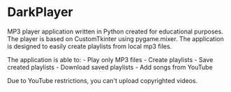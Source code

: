 # DarkPlayer
MP3 player application written in Python created for educational purposes. The player is based on CustomTkinter using pygame.mixer.
The application is designed to easily create playlists from local mp3 files.

The application is able to:
    - Play only MP3 files
    - Create playlists
    - Save created playlists
    - Download saved playlists
    - Add songs from YouTube
    
Due to YouTube restrictions, you can't upload copyrighted videos.
